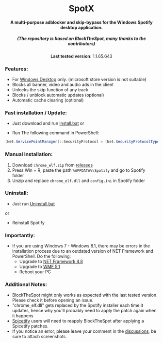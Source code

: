 <center>
    <h1 align="center">SpotX</h1>
    <h4 align="center">A multi-purpose adblocker and skip-bypass for the <strong>Windows</strong> Spotify desktop application.</h4>
    <h5 align="center">(The repository is based on BlockTheSpot, many thanks to the contributors)</h5>
    <p align="center">
        <strong>Last tested version:</strong> 1.1.65.643
    </p> 
</center>



### Features:

* For [Windows Desktop](https://www.spotify.com/download/windows/) only. (microsoft store version is not suitable)
* Blocks all banner, video and audio ads in the client
* Unlocks the skip function of any track
* Blocks / unblock automatic updates (optional)
* Automatic cache clearing (optional)



### Fast installation / Update:
* Just download and run [Install.bat](https://github.com/amd64fox/SpotX/releases/download/1.0/Install.bat)
or

* Run The following command in PowerShell:
```ps1
[Net.ServicePointManager]::SecurityProtocol = [Net.SecurityProtocolType]::Tls12; Invoke-WebRequest -UseBasicParsing 'https://raw.githubusercontent.com/amd64fox/SpotX/main/Install.ps1' | Invoke-Expression
```

### Manual installation:

1. Download `chrome_elf.zip` from [releases](https://github.com/mrpond/BlockTheSpot/releases)
2. Press Win + R, paste the path `%APPDATA%\Spotify` and go to Spotify folder
3. Unzip and replace `chrome_elf.dll` and `config.ini` in Spotify folder

### Uninstall:
* Just run [Uninstall.bat](https://github.com/amd64fox/SpotX/releases/download/1.0/Uninstall.bat)

or

* Reinstall Spotify    

### Importantly:
 * If you are using Windows 7 - Windows 8.1, there may be errors in the installation process due to an outdated version of NET Framework and PowerShell. 
   Do the following:
   * Upgrade to [NET Framework 4.8](https://go.microsoft.com/fwlink/?linkid=2088631)
   * Upgrade to [WMF 5.1](https://docs.microsoft.com/en-us/powershell/scripting/windows-powershell/wmf/setup/install-configure?view=powershell-5.1)
   * Reboot your PC
   


### Additional Notes:  
* BlockTheSpot might only works as expected with the last tested version. Please check it before opening an issue.  
* "chrome_elf.dll" gets replaced by the Spotify installer each time it updates, hence why you'll probably need to apply the patch again when it happens
* [Spicetify](https://github.com/khanhas/spicetify-cli) users will need to reapply BlockTheSpot after applying a Spicetify patches.
* If you notice an error, please leave your comment in the [discussions](https://github.com/amd64fox/SpotX/discussions/new), be sure to attach screenshots.
